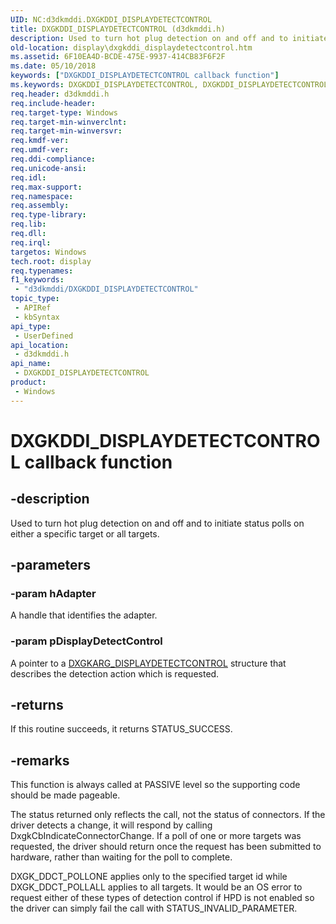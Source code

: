 ```yaml
---
UID: NC:d3dkmddi.DXGKDDI_DISPLAYDETECTCONTROL
title: DXGKDDI_DISPLAYDETECTCONTROL (d3dkmddi.h)
description: Used to turn hot plug detection on and off and to initiate status polls on either a specific target or all targets.
old-location: display\dxgkddi_displaydetectcontrol.htm
ms.assetid: 6F10EA4D-BCDE-475E-9937-414CB83F6F2F
ms.date: 05/10/2018
keywords: ["DXGKDDI_DISPLAYDETECTCONTROL callback function"]
ms.keywords: DXGKDDI_DISPLAYDETECTCONTROL, DXGKDDI_DISPLAYDETECTCONTROL callback, DXGKDDI_DISPLAYDETECTCONTROL callback function [Display Devices], d3dkmddi/DXGKDDI_DISPLAYDETECTCONTROL, display.dxgkddi_displaydetectcontrol
req.header: d3dkmddi.h
req.include-header: 
req.target-type: Windows
req.target-min-winverclnt: 
req.target-min-winversvr: 
req.kmdf-ver: 
req.umdf-ver: 
req.ddi-compliance: 
req.unicode-ansi: 
req.idl: 
req.max-support: 
req.namespace: 
req.assembly: 
req.type-library: 
req.lib: 
req.dll: 
req.irql: 
targetos: Windows
tech.root: display
req.typenames: 
f1_keywords:
 - "d3dkmddi/DXGKDDI_DISPLAYDETECTCONTROL"
topic_type:
 - APIRef
 - kbSyntax
api_type:
 - UserDefined
api_location:
 - d3dkmddi.h
api_name:
 - DXGKDDI_DISPLAYDETECTCONTROL
product:
 - Windows
---
```


# DXGKDDI_DISPLAYDETECTCONTROL callback function

## -description

Used to turn hot plug detection on and off and to initiate status polls on either a specific target or all targets.

## -parameters

### -param hAdapter

A handle that identifies the adapter.

### -param pDisplayDetectControl

A pointer to a <a href="https://docs.microsoft.com/windows-hardware/drivers/ddi/d3dkmddi/ns-d3dkmddi-_dxgkarg_displaydetectcontrol">DXGKARG_DISPLAYDETECTCONTROL</a> structure that describes the detection action which is requested.

## -returns

If this routine succeeds, it returns STATUS_SUCCESS.

## -remarks

This function is always called at PASSIVE level so the supporting code should be made pageable.

The status returned only reflects the call, not the status of connectors. If the driver detects a change, it will respond by calling DxgkCbIndicateConnectorChange.  If a poll of one or more targets was requested, the driver should return once the request has been submitted to hardware, rather than waiting for the poll to complete.

DXGK_DDCT_POLLONE applies only to the specified target id while DXGK_DDCT_POLLALL applies to all targets.  It would be an OS error to request either of these types of detection control if HPD is not enabled so the driver can simply fail the call with STATUS_INVALID_PARAMETER.

